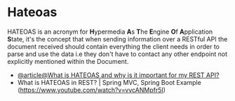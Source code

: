 # Hateoas

HATEOAS is an acronym for <b>H</b>ypermedia <b>A</b>s <b>T</b>he <b>E</b>ngine <b>O</b>f <b>A</b>pplication <b>S</b>tate, it's the concept that when sending information over a RESTful API the document received should contain everything the client needs in order to parse and use the data i.e they don't have to contact any other endpoint not explicitly mentioned within the Document.

- [@article@What is HATEOAS and why is it important for my REST API?](https://restcookbook.com/Basics/hateoas/)
- What is HATEOAS in REST? | Spring MVC, Spring Boot Example (https://www.youtube.com/watch?v=vvcANMpfr5I)
